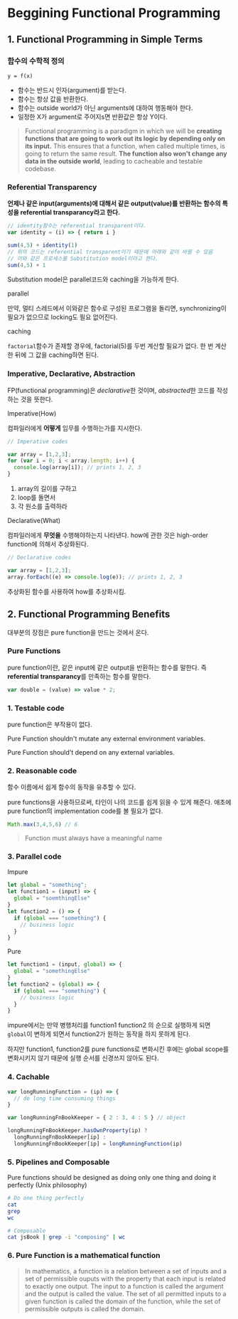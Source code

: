 # Beggining Functional Programming

## 1. Functional Programming in Simple Terms

### 함수의 수학적 정의

```
y = f(x)
```

- 함수는 반드시 인자(argument)를 받는다.
- 함수는 항상 값을 반환한다.
- 함수는 outside world가 아닌 arguments에 대하여 행동해야 한다.
- 일정한 X가 argument로 주어지s면 반환값은 항상 Y이다.

> Functional programming is a paradigm in which we will be **creating functions that are going to work out its logic by depending only on its input.** This ensures that a function, when called multiple times, is going to return the same result. **The function also won't change any data in the outside world**, leading to cacheable and testable codebase.

### Referential Transparency

**언제나 같은 input(arguments)에 대해서 같은 output(value)를 반환하는 함수의 특성을 referential transparancy라고 한다.**

```js
// identity함수는 referential transparent이다.
var identity = (i) => { return i }

sum(4,5) + identity(1)
// 위의 코드는 referential transparent이기 때문에 아래와 같이 바뀔 수 있음
// 이와 같은 프로세스를 Substitution model이라고 한다.
sum(4,5) + 1
```

Substitution model은 parallel코드와 caching을 가능하게 한다.

parallel

만약, 멀티 스레드에서 이와같은 함수로 구성된 프로그램을 돌리면, synchronizing이 필요가 없으므로 locking도 필요 없어진다.

caching

`factorial`함수가 존재할 경우에, factorial(5)를 두번 계산할 필요가 없다. 한 번 계산한 뒤에 그 값을 caching하면 된다.

### Imperative, Declarative, Abstraction

FP(functional programming)은 *declarative*한 것이며, *abstracted*한 코드를 작성하는 것을 뜻한다.

Imperative(How)

컴파일러에게 **어떻게** 임무를 수행하는가를 지시한다.

```js
// Imperative codes

var array = [1,2,3];
for (var i = 0; i < array.length; i++) {
  console.log(array[i]); // prints 1, 2, 3
}

```

1. array의 길이를 구하고
2. loop를 돌면서
3. 각 원소를 출력하라

Declarative(What)

컴파일러에게 **무엇을** 수행해야하는지 나타낸다. how에 관한 것은 high-order function에 의해서 추상화된다.

```js
// Declarative codes

var array = [1,2,3];
array.forEach((e) => console.log(e)); // prints 1, 2, 3
```

추상화된 함수를 사용하여 how를 추상화시킴.

## 2. Functional Programming Benefits

대부분의 장점은 pure function을 만드는 것에서 온다.

### Pure Functions

pure function이란, 같은 input에 같은 output을 반환하는 함수를 말한다. 즉 **referential transparancy**를 만족하는 함수를 말한다.

```js
var double = (value) => value * 2;
```

### 1. Testable code

pure function은 부작용이 없다.

Pure Function shouldn't mutate any external environment variables.

Pure Function should't depend on any external variables.

### 2. Reasonable code

함수 이름에서 쉽게 함수의 동작을 유추할 수 있다.

pure functions을 사용하므로써, 타인이 나의 코드를 쉽게 읽을 수 있게 해준다. 애초에 pure function의 implementation code를 볼 필요가 없다.

```js
Math.max(3,4,5,6) // 6
```

> Function must always have a meaningful name

### 3. Parallel code

Impure

```js
let global = "something";
let function1 = (input) => {
  global = "soemthingElse"
}
let function2 = () => {
  if (global === "something") {
    // business logic
  }
}
```

Pure

```js
let function1 = (input, global) => {
  global = "somethingElse"
}
let function2 = (global) => {
  if (global === "something") {
    // business logic
  }
}
```

impure에서는 만약 병행처리를 function1 function2 의 순으로 실행하게 되면 `global`이 변하게 되면서 function2가 원하는 동작을 하지 못하게 된다.

하지만 function1, function2를 pure functions로 변화시킨 후에는 global scope를 변화시키지 않기 때문에 실행 순서를 신경쓰지 않아도 된다.

### 4. Cachable

```js
var longRunningFunction = (ip) => {
  // do long time consuming things
}

var longRunningFnBookKeeper = { 2 : 3, 4 : 5 } // object

longRunningFnBookKeeper.hasOwnProperty(ip) ?
  longRunningFnBookKeeper[ip] :
  longRunningFnBookKeeper[ip] = longRunningFunction(ip)
```

### 5. Pipelines and Composable

Pure functions should be designed as doing only one thing and doing it perfectly (Unix philosophy)

```sh
# Do one thing perfectly
cat
grep
wc

# Composable
cat jsBook | grep -i "composing" | wc
```

### 6. Pure Function is a mathematical function

> In mathematics, a function is a relation between a set of inputs and a set of permissible ouputs with the property that each input is related to exactly one output. The input to a function is called the argument and the output is called the value. The set of all permitted inputs to a given function is called the domain of the function, while the set of permissible outputs is called the domain.
